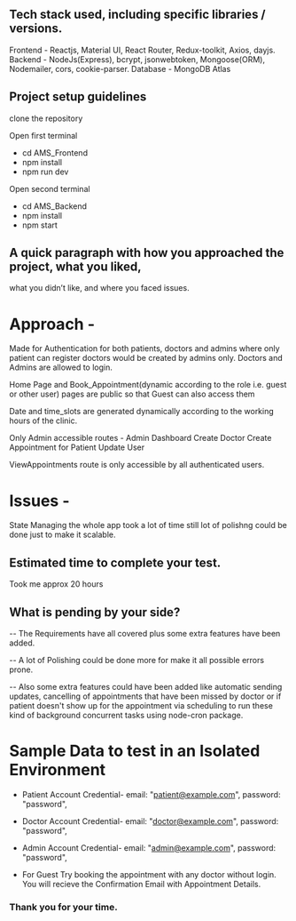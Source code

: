 ## Tech stack used, including specific libraries / versions.

Frontend - Reactjs, Material UI, React Router, Redux-toolkit, Axios, dayjs.
Backend - NodeJs(Express), bcrypt, jsonwebtoken, Mongoose(ORM), Nodemailer, cors, cookie-parser.
Database - MongoDB Atlas

## Project setup guidelines

clone the repository

Open first terminal
   - cd AMS_Frontend
   - npm install
   - npm run dev

Open second terminal
   - cd AMS_Backend
   - npm install
   - npm start


## A quick paragraph with how you approached the project, what you liked,
what you didn’t like, and where you faced issues.

# Approach - 

Made for Authentication for both patients, doctors and admins where only patient can register doctors would be created by admins only. Doctors and Admins are allowed to login.

Home Page and Book_Appointment(dynamic according to the role i.e. guest or other user) pages are public so that Guest can also access them

Date and time_slots are generated dynamically according to the working hours of the clinic.

Only Admin accessible routes -
    Admin Dashboard
    Create Doctor
    Create Appointment for Patient
    Update User

ViewAppointments route is only accessible by all authenticated users.

# Issues - 
State Managing the whole app took a lot of time still lot of polishng could be done just to make it scalable.

## Estimated time to complete your test.

Took me approx 20 hours

## What is pending by your side?

-- The Requirements have all covered plus some extra features have been added.

-- A lot of Polishing could be done more for make it all possible errors prone.

-- Also some extra features could have been added like automatic sending updates, cancelling of appointments that have been missed by doctor or if patient doesn't show up for the appointment via scheduling to run these kind of background concurrent tasks using node-cron package.


# Sample Data to test in an Isolated Environment

- Patient Account Credential- 
    email: "patient@example.com",
    password: "password",

- Doctor Account Credential- 
    email: "doctor@example.com",
    password: "password",

- Admin Account Credential- 
    email: "admin@example.com",
    password: "password",

- For Guest Try booking the appointment with any doctor without login. You will recieve the Confirmation Email with Appointment Details.



### Thank you for your time.